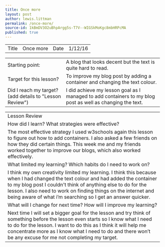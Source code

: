 ```yaml
---
title: Once more
layout: post
author: lewis.littman
permalink: /once-more/
source-id: 1kBmDV3O2uBhpArgg5s-T7V--WIGSkMoKgc8mbHRPcMA
published: true
---
```

<table>
  <tr>
    <td>Title</td>
    <td>Once more</td>
    <td>Date</td>
    <td>1/12/16</td>
  </tr>
</table>


<table>
  <tr>
    <td>Starting point:</td>
    <td>A blog that looks decent but the text is quite hard to read.</td>
  </tr>
  <tr>
    <td>Target for this lesson?</td>
    <td>To improve my blog post by adding a container and changing the text colour.</td>
  </tr>
  <tr>
    <td>Did I reach my target? 
(add details to "Lesson Review")</td>
    <td>I did achieve my lesson goal as I managed to add containers to my blog post as well as changing the text.</td>
  </tr>
</table>


<table>
  <tr>
    <td>Lesson Review</td>
  </tr>
  <tr>
    <td>How did I learn? What strategies were effective? </td>
  </tr>
  <tr>
    <td>The most effective strategy I used w3schools again this lesson to figure out how to add containers. I also asked a few friends on how they did certain things. This week me and my friends worked together to improve our blogs, which also worked effectively.
</td>
  </tr>
  <tr>
    <td>What limited my learning? Which habits do I need to work on? </td>
  </tr>
  <tr>
    <td>I think my own creativity limited my learning. I think this because when I had changed the text colour and had added the container to my blog post I couldn't think of anything else to do for the lesson. I also need to work on finding things on the internet and being aware of what i’m searching so I get an answer quicker.</td>
  </tr>
  <tr>
    <td>What will I change for next time? How will I improve my learning?</td>
  </tr>
  <tr>
    <td>Next time I will set a bigger goal for the lesson and try think of something before the lesson even starts so I know what I need to do for the lesson. I want to do this as I think it will help me concentrate more as I know what I need to do and there won’t be any excuse for me not completing my target.</td>
  </tr>
</table>


